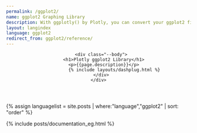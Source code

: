 ```yaml
---
permalink: /ggplot2/
name: ggplot2 Graphing Library
description: With ggplotly() by Plotly, you can convert your ggplot2 figures into interactive ones powered by plotly.js, ready for embedding into Dash applications.
layout: langindex
language: ggplot2
redirect_from: ggplot2/reference/
---
```


<header class="--welcome">
  <div class="--welcome-body">
    <!--div.--wrap-inner-->
    <div class="--title">

      <div class="--body">
        <h1>Plotly ggplot2 Library</h1>
        <p>{{page.description}}</p>
				{% include layouts/dashplug.html %}
      </div>
    </div>
  </div>
</header>

{% assign languagelist = site.posts | where:"language","ggplot2"  | sort: "order"  %}

{% include posts/documentation_eg.html %}
